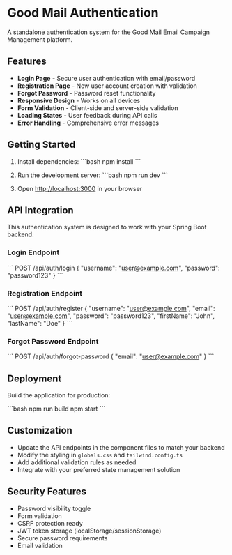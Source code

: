 # Good Mail Authentication

A standalone authentication system for the Good Mail Email Campaign Management platform.

## Features

- **Login Page** - Secure user authentication with email/password
- **Registration Page** - New user account creation with validation
- **Forgot Password** - Password reset functionality
- **Responsive Design** - Works on all devices
- **Form Validation** - Client-side and server-side validation
- **Loading States** - User feedback during API calls
- **Error Handling** - Comprehensive error messages

## Getting Started

1. Install dependencies:
\`\`\`bash
npm install
\`\`\`

2. Run the development server:
\`\`\`bash
npm run dev
\`\`\`

3. Open [http://localhost:3000](http://localhost:3000) in your browser

## API Integration

This authentication system is designed to work with your Spring Boot backend:

### Login Endpoint
\`\`\`
POST /api/auth/login
{
  "username": "user@example.com",
  "password": "password123"
}
\`\`\`

### Registration Endpoint
\`\`\`
POST /api/auth/register
{
  "username": "user@example.com",
  "email": "user@example.com",
  "password": "password123",
  "firstName": "John",
  "lastName": "Doe"
}
\`\`\`

### Forgot Password Endpoint
\`\`\`
POST /api/auth/forgot-password
{
  "email": "user@example.com"
}
\`\`\`

## Deployment

Build the application for production:

\`\`\`bash
npm run build
npm start
\`\`\`

## Customization

- Update the API endpoints in the component files to match your backend
- Modify the styling in `globals.css` and `tailwind.config.ts`
- Add additional validation rules as needed
- Integrate with your preferred state management solution

## Security Features

- Password visibility toggle
- Form validation
- CSRF protection ready
- JWT token storage (localStorage/sessionStorage)
- Secure password requirements
- Email validation
